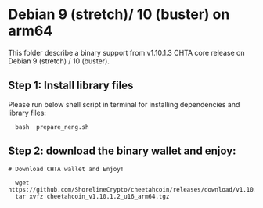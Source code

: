 # Debian 9 (stretch)/ 10 (buster) on arm64

This folder describe a binary support from v1.10.1.3 CHTA core release on Debian 9 (stretch) / 10 (buster).

## Step 1: Install library files
Please run below shell script in terminal for installing dependencies and library files:
```
  bash  prepare_neng.sh
```

## Step 2: download the binary wallet and enjoy:
```
# Download CHTA wallet and Enjoy!

  wget  https://github.com/ShorelineCrypto/cheetahcoin/releases/download/v1.10.1.2/cheetahcoin_v1.10.1.2_u16_arm64.tgz
  tar xvfz cheetahcoin_v1.10.1.2_u16_arm64.tgz
```
